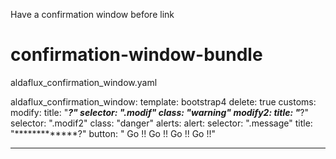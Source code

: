 Have a confirmation window before link

# confirmation-window-bundle

aldaflux_confirmation_window.yaml


aldaflux_confirmation_window:
    template: bootstrap4
    delete: true 
    customs:
        modify:
            title: "*************?"
            selector: ".modif"
            class: "warning"
        modify2:
            title: "*************?"
            selector: ".modif2"
            class: "danger"
    alerts:
        alert:
            selector: ".message"
            title: "*************?"
            button: " Go !! Go !! Go !! Go !!"
    
----
